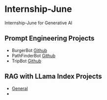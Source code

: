 # Internship-June
Internship-June for Generative AI

## Prompt Engineering Projects
 - BurgerBot [Github](https://github.com/edquestofficial/Burget-Bot)
 - PathFinderBot [Github](https://github.com/edquestofficial/PathFinderBot)
 - TripBot [Github](https://github.com/edquestofficial/TripBot)

## RAG with LLama Index Projects
 - [General](https://github.com/edquestofficial/RAG-With-LLama-Index)
 - 
